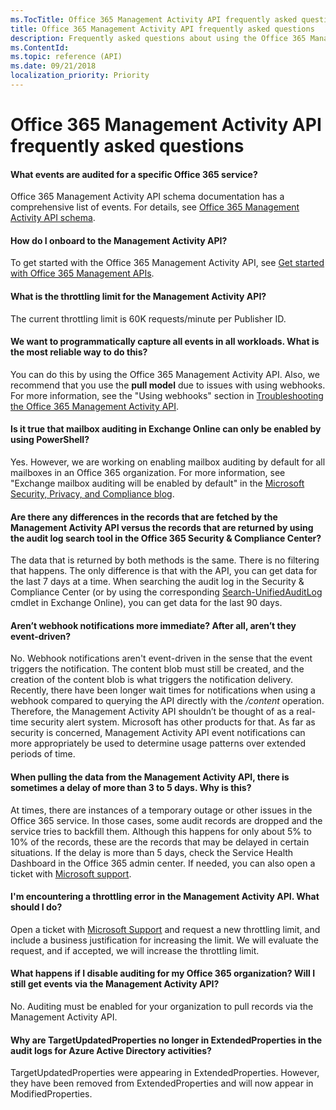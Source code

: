 ```yaml
---
ms.TocTitle: Office 365 Management Activity API frequently asked questions
title: Office 365 Management Activity API frequently asked questions
description: Frequently asked questions about using the Office 365 Management Activity API
ms.ContentId:
ms.topic: reference (API)
ms.date: 09/21/2018
localization_priority: Priority
---
```


# Office 365 Management Activity API frequently asked questions

#### What events are audited for a specific Office 365 service?

Office 365 Management Activity API schema documentation has a comprehensive list of events. For details, see [Office 365 Management Activity API schema](office-365-management-activity-api-schema.md).

#### How do I onboard to the Management Activity API?

To get started with the Office 365 Management Activity API, see [Get started with Office 365 Management APIs](get-started-with-office-365-management-apis.md).
 
#### What is the throttling limit for the  Management Activity API?

The current throttling limit is 60K requests/minute per Publisher ID. 

#### We want to programmatically capture all events in all workloads. What is the most reliable way to do this?

You can do this by using the Office 365 Management Activity API. Also, we recommend that you use the **pull model** due to issues with using webhooks. For more information, see the "Using webhooks" section in [Troubleshooting the Office 365 Management Activity API](troubleshooting-the-office-365-management-activity-api.md#using-webhooks).

#### Is it true that mailbox auditing in Exchange Online can only be enabled by using PowerShell?

Yes. However, we are working on enabling mailbox auditing by default for all mailboxes in an Office 365 organization. For more information, see "Exchange mailbox auditing will be enabled by default" in the [Microsoft Security, Privacy, and Compliance blog](https://techcommunity.microsoft.com/t5/Security-Privacy-and-Compliance/Exchange-Mailbox-Auditing-will-be-enabled-by-default/ba-p/215171).

#### Are there any differences in the records that are fetched by the Management Activity API versus the records that are returned by using the audit log search tool in the Office 365 Security & Compliance Center?

The data that is returned by both methods is the same. There is no filtering that happens. The only difference is that with the API, you can get data for the last 7 days at a time. When searching the audit log in the Security & Compliance Center (or by using the corresponding [Search-UnifiedAuditLog](https://docs.microsoft.com/powershell/module/exchange/policy-and-compliance-audit/search-unifiedauditlog) cmdlet in Exchange Online), you can get data for the last 90 days. 
 
#### Aren’t webhook notifications more immediate? After all, aren’t they event-driven?

No. Webhook notifications aren't event-driven in the sense that the event triggers the notification. The content blob must still be created, and the creation of the content blob is what triggers the notification delivery. Recently, there have been longer wait times for notifications when using a webhook compared to querying the API directly with the */content* operation. Therefore, the Management Activity API shouldn’t be thought of as a real-time security alert system. Microsoft has other products for that. As far as security is concerned, Management Activity API event notifications can more appropriately be used to determine usage patterns over extended periods of time.

#### When pulling the data from the Management Activity API, there is sometimes a delay of more than 3 to 5 days. Why is this?

At times, there are instances of a temporary outage or other issues in the Office 365 service. In those cases, some audit records are dropped and the service tries to backfill them. Although this happens for only about 5% to 10% of the records, these are the records that may be delayed in certain situations. If the delay is more than 5 days, check the Service Health Dashboard in the Office 365 admin center. If needed, you can also open a ticket with [Microsoft support](https://support.office.com/article/contact-support-for-business-products-admin-help-32a17ca7-6fa0-4870-8a8d-e25ba4ccfd4b#ID0EAADAAA=online).

#### I'm encountering a throttling error in the Management Activity API. What should I do?

Open a ticket with [Microsoft Support](https://support.office.com/article/contact-support-for-business-products-admin-help-32a17ca7-6fa0-4870-8a8d-e25ba4ccfd4b#ID0EAADAAA=online) and request a new throttling limit, and include a business justification for increasing the limit. We will evaluate the request, and if accepted, we will increase the throttling limit.

#### What happens if I disable auditing for my Office 365 organization? Will I still get events via the Management Activity API?

No. Auditing must be enabled for your organization to pull records via the Management Activity API.

#### Why are TargetUpdatedProperties no longer in ExtendedProperties in the audit logs for Azure Active Directory activities?

TargetUpdatedProperties were appearing in ExtendedProperties. However, they have been removed from ExtendedProperties and will now appear in ModifiedProperties.

